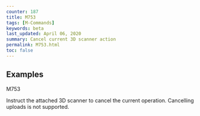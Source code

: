```yaml
---
counter: 187
title: M753
tags: [M-Commands] 
keywords: beta 
last_updated: April 06, 2020 
summary: Cancel current 3D scanner action 
permalink: M753.html
toc: false 
---
```



## Examples

M753

Instruct the attached 3D scanner to cancel the current operation. Cancelling uploads is not supported.

